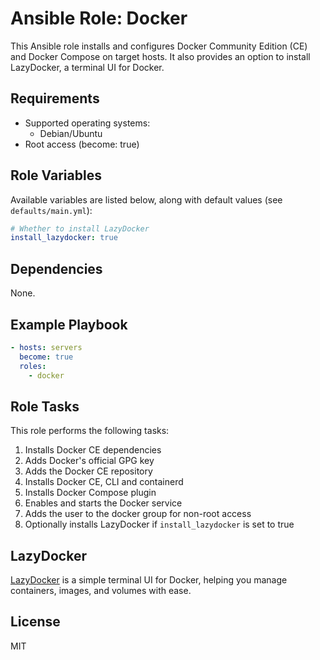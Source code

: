 # Ansible Role: Docker

This Ansible role installs and configures Docker Community Edition (CE) and Docker Compose on target hosts. It also provides an option to install LazyDocker, a terminal UI for Docker.

## Requirements

- Supported operating systems:
  - Debian/Ubuntu
- Root access (become: true)

## Role Variables

Available variables are listed below, along with default values (see `defaults/main.yml`):

```yaml
# Whether to install LazyDocker
install_lazydocker: true
```

## Dependencies

None.

## Example Playbook

```yaml
- hosts: servers
  become: true
  roles:
    - docker
```

## Role Tasks

This role performs the following tasks:

1. Installs Docker CE dependencies
2. Adds Docker's official GPG key
3. Adds the Docker CE repository
4. Installs Docker CE, CLI and containerd
5. Installs Docker Compose plugin 
6. Enables and starts the Docker service
7. Adds the user to the docker group for non-root access
8. Optionally installs LazyDocker if `install_lazydocker` is set to true

## LazyDocker

[LazyDocker](https://github.com/jesseduffield/lazydocker) is a simple terminal UI for Docker, helping you manage containers, images, and volumes with ease.

## License

MIT